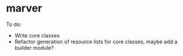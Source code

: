 marver
======

To do:
- Write core classes
- Refactor generation of resource lists for core classes, maybe add a builder module?
